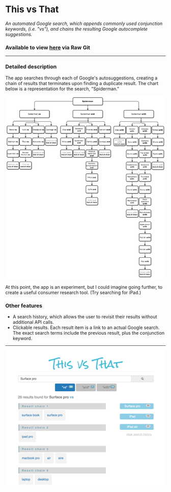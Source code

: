 # This vs That

*An automated Google search, which appends commonly used conjunction keywords, (i.e. "vs"), and chains the resulting Google autocomplete suggestions.*

### Available to view [here](https://rawgit.com/VitaC123/This-vs-That/master/index.html) via Raw Git

---

### Detailed description
The app searches through each of Google's autosuggestions, creating a chain of results that terminates upon finding a duplicate result. The chart below is a representation for the search, "Spiderman."

![spiderman example chart](./demo-assets/example-chart-spiderman.png)

At this point, the app is an experiment, but I could imagine going further, to create a useful consumer research tool. (Try searching for iPad.)

### Other features
* A search history, which allows the user to revisit their results without additional API calls.
* Clickable results. Each result item is a link to an actual Google search. The exact search terms include the previous result, plus the conjunction keyword.

---

![homepage screenshot](./demo-assets/screenshot.png "Example screenshot")